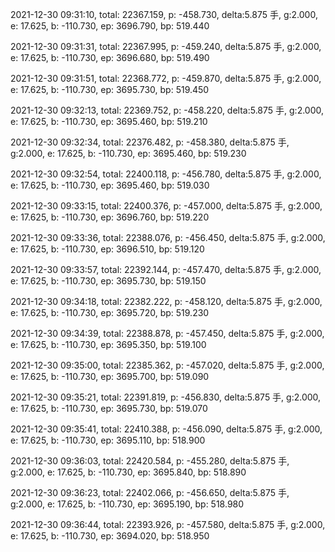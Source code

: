 2021-12-30 09:31:10, total: 22367.159, p: -458.730, delta:5.875 手, g:2.000, e: 17.625, b: -110.730, ep: 3696.790, bp: 519.440

2021-12-30 09:31:31, total: 22367.995, p: -459.240, delta:5.875 手, g:2.000, e: 17.625, b: -110.730, ep: 3696.680, bp: 519.490

2021-12-30 09:31:51, total: 22368.772, p: -459.870, delta:5.875 手, g:2.000, e: 17.625, b: -110.730, ep: 3695.730, bp: 519.450

2021-12-30 09:32:13, total: 22369.752, p: -458.220, delta:5.875 手, g:2.000, e: 17.625, b: -110.730, ep: 3695.460, bp: 519.210

2021-12-30 09:32:34, total: 22376.482, p: -458.380, delta:5.875 手, g:2.000, e: 17.625, b: -110.730, ep: 3695.460, bp: 519.230

2021-12-30 09:32:54, total: 22400.118, p: -456.780, delta:5.875 手, g:2.000, e: 17.625, b: -110.730, ep: 3695.460, bp: 519.030

2021-12-30 09:33:15, total: 22400.376, p: -457.000, delta:5.875 手, g:2.000, e: 17.625, b: -110.730, ep: 3696.760, bp: 519.220

2021-12-30 09:33:36, total: 22388.076, p: -456.450, delta:5.875 手, g:2.000, e: 17.625, b: -110.730, ep: 3696.510, bp: 519.120

2021-12-30 09:33:57, total: 22392.144, p: -457.470, delta:5.875 手, g:2.000, e: 17.625, b: -110.730, ep: 3695.730, bp: 519.150

2021-12-30 09:34:18, total: 22382.222, p: -458.120, delta:5.875 手, g:2.000, e: 17.625, b: -110.730, ep: 3695.720, bp: 519.230

2021-12-30 09:34:39, total: 22388.878, p: -457.450, delta:5.875 手, g:2.000, e: 17.625, b: -110.730, ep: 3695.350, bp: 519.100

2021-12-30 09:35:00, total: 22385.362, p: -457.020, delta:5.875 手, g:2.000, e: 17.625, b: -110.730, ep: 3695.700, bp: 519.090

2021-12-30 09:35:21, total: 22391.819, p: -456.830, delta:5.875 手, g:2.000, e: 17.625, b: -110.730, ep: 3695.730, bp: 519.070

2021-12-30 09:35:41, total: 22410.388, p: -456.090, delta:5.875 手, g:2.000, e: 17.625, b: -110.730, ep: 3695.110, bp: 518.900

2021-12-30 09:36:03, total: 22420.584, p: -455.280, delta:5.875 手, g:2.000, e: 17.625, b: -110.730, ep: 3695.840, bp: 518.890

2021-12-30 09:36:23, total: 22402.066, p: -456.650, delta:5.875 手, g:2.000, e: 17.625, b: -110.730, ep: 3695.190, bp: 518.980

2021-12-30 09:36:44, total: 22393.926, p: -457.580, delta:5.875 手, g:2.000, e: 17.625, b: -110.730, ep: 3694.020, bp: 518.950
